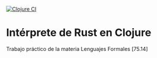 [![Clojure CI](https://github.com/edjus/interprete-rust/actions/workflows/clojure.yml/badge.svg)](https://github.com/edjus/interprete-rust/actions/workflows/clojure.yml)

# Intérprete de Rust en Clojure

Trabajo práctico de la materia Lenguajes Formales [75.14]
